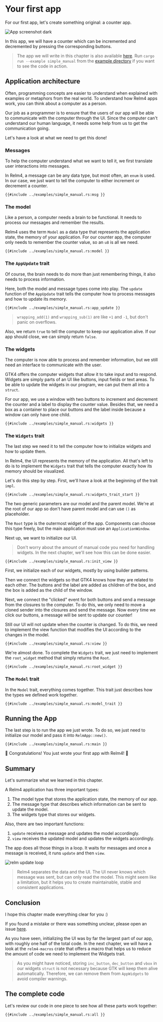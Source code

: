 # Your first app

For our first app, let's create something original: a counter app.

![App screenshot dark](img/screenshots/simple-dark.png)

In this app, we will have a counter which can be incremented and decremented by pressing the corresponding buttons.

> The app we will write in this chapter is also available [here](https://github.com/Relm4/Relm4/blob/main/examples/simple_manual.rs). Run `cargo run --example simple_manual` from the [example directory](https://github.com/Relm4/Relm4/tree/main/examples) if you want to see the code in action.

## Application architecture

Often, programming concepts are easier to understand when explained with examples or metaphors from the real world. To understand how Relm4 apps work, you can think about a computer as a person.

Our job as a programmer is to ensure that the users of our app will be able to communicate with the computer through the UI. Since the computer can't understand our human language, it needs some help from us to get the communication going. 

Let's have a look at what we need to get this done!

### Messages

To help the computer understand what we want to tell it, we first translate user interactions into messages.

In Relm4, a message can be any data type, but most often, an `enum` is used. In our case, we just want to tell the computer to either increment or decrement a counter.

```rust,no_run,noplayground
{{#include ../examples/simple_manual.rs:msg }}
```

### The model

Like a person, a computer needs a brain to be functional. It needs to process our messages and remember the results.

Relm4 uses the term `Model` as a data type that represents the application state, the memory of your application. For our counter app, the computer only needs to remember the counter value, so an `u8` is all we need.

```rust,no_run,noplayground
{{#include ../examples/simple_manual.rs:model }}
```

### The `AppUpdate` trait

Of course, the brain needs to do more than just remembering things, it also needs to process information.

Here, both the model and message types come into play. The `update` function of the `AppUpdate` trait tells the computer how to process messages and how to update its memory.

```rust,no_run,noplayground
{{#include ../examples/simple_manual.rs:app_update }}
```

> `wrapping_add(1)` and `wrapping_sub(1)` are like `+1`  and `-1`, but don't panic on overflows.

Also, we return `true` to tell the computer to keep our application alive. If our app should close, we can simply return `false`.


### The widgets

The computer is now able to process and remember information, but we still need an interface to communicate with the user.

GTK4 offers the computer widgets that allow it to take input and to respond. Widgets are simply parts of an UI like buttons, input fields or text areas. To be able to update the widgets in our program, we can put them all into a `struct`.

For our app, we use a window with two buttons to increment and decrement the counter and a label to display the counter value. Besides that, we need a box as a container to place our buttons and the label inside because a window can only have one child.

```rust,no_run,noplayground
{{#include ../examples/simple_manual.rs:widgets }}
```

### The `Widgets` trait

The last step we need it to tell the computer how to initialize widgets and how to update them.

In Relm4, the UI represents the memory of the application. All that's left to do is to implement the `Widgets` trait that tells the computer exactly how its memory should be visualized.

Let's do this step by step. First, we'll have a look at the beginning of the trait `impl`.

```rust,no_run,noplayground
{{#include ../examples/simple_manual.rs:widgets_trait_start }}
```

The two generic parameters are our model and the parent model. We're at the root of our app so don't have parent model and can use `()` as placeholder.

The `Root` type is the outermost widget of the app. Components can choose this type freely, but the main application must use an `ApplicationWindow`.

Next up, we want to initialize our UI.

> Don't worry about the amount of manual code you need for handling widgets. In the next chapter, we'll see how this can be done easier.

```rust,no_run,noplayground
{{#include ../examples/simple_manual.rs:init_view }}
```

First, we initialize each of our widgets, mostly by using builder patterns.

Then we connect the widgets so that GTK4 knows how they are related to each other. The buttons and the label are added as children of the box, and the box is added as the child of the window.

Next, we connect the "clicked" event for both buttons and send a message from the closures to the computer. To do this, we only need to move a cloned sender into the closures and send the message. Now every time we click our buttons, a message will be sent to update our counter!

Still our UI will not update when the counter is changed. To do this, we need to implement the view function that modifies the UI according to the changes in the model.

```rust,no_run,noplayground
{{#include ../examples/simple_manual.rs:view }}
```

We're almost done. To complete the `Widgets` trait, we just need to implement the `root_widget` method that simply returns the `Root`.

```rust,no_run,noplayground
{{#include ../examples/simple_manual.rs:root_widget }}
```


### The `Model` trait

In the `Model` trait, everything comes together. This trait just describes how the types we defined work together.

```rust,no_run,noplayground
{{#include ../examples/simple_manual.rs:model_trait }}
```


## Running the App

The last step is to run the app we just wrote. To do so, we just need to initialize our model and pass it into `RelmApp::new()`.

```rust,no_run,noplayground
{{#include ../examples/simple_manual.rs:main }}
```

🎉 Congratulations! You just wrote your first app with Relm4! 🎉

## Summary

Let's summarize what we learned in this chapter.

A Relm4 application has three important types:

1. The model type that stores the application state, the memory of our app.
2. The message type that describes which information can be sent to update the model.
3. The widgets type that stores our widgets.

Also, there are two important functions:

1. `update` receives a message and updates the model accordingly.
2. `view` receives the updated model and updates the widgets accordingly.

The app does all those things in a loop. It waits for messages and once a message is received, it runs `update` and then `view`.

![relm update loop](img/update_loop.svg)

> Relm4 separates the data and the UI. The UI never knows which message was sent, but can only read the model. This might seem like a limitation, but it helps you to create maintainable, stable and consistent applications.

## Conclusion

I hope this chapter made everything clear for you :)

If you found a mistake or there was something unclear, please open an issue [here](https://github.com/Relm4/Relm4/issues).

As you have seen, initializing the UI was by far the largest part of our app, with roughly one half of the total code. In the next chapter, we will have a look at the `relm4-macros` crate that offers a macro that helps us to reduce the amount of code we need to implement the Widgets trait.

> As you might have noticed, storing `inc_button`, `dec_button` and `vbox` in our widgets `struct` is not necessary because GTK will keep them alive automatically. Therefore, we can remove them from `AppWidgets` to avoid compiler warnings.

## The complete code

Let's review our code in one piece to see how all these parts work together:

```rust,no_run,noplayground
{{#include ../examples/simple_manual.rs:all }}
```
